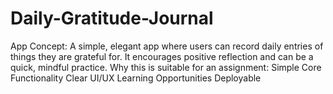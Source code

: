 # Daily-Gratitude-Journal
App Concept: A simple, elegant app where users can record daily entries of things they are grateful for. It encourages positive reflection and can be a quick, mindful practice.  Why this is suitable for an assignment:  Simple Core Functionality Clear UI/UX Learning Opportunities  Deployable
